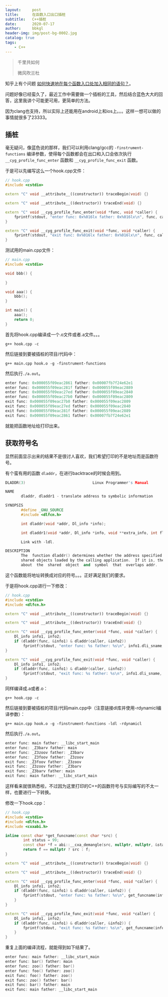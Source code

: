 ```yaml
---
layout:     post
title:      在函数入口出口插桩
subtitle:   C++插桩
date:       2020-07-17
author:     bbkgl
header-img: img/post-bg-0002.jpg
catalog: true
tags:
    - C++
---
```


> 千里共如何
>
> 微风吹兰杜 

知乎上有个问题 [如何快速地在每个函数入口处加入相同的语句？]( https://www.zhihu.com/question/56132218 )。

问题好像已经蛮久了，最近工作中需要做一个插桩的工具，然后结合蓝色大大的回答，这里我讲个可能更可用，更简单的方法。 

因为clang也支持，所以实际上还能用在android上和ios上。。。这样一想可以做的事情就很多了23333。

## 插桩

毫无疑问，像蓝色说的那样，我们可以利用clang/gcc的 `-finstrument-functions` 编译参数，使得每个函数都会在出口和入口会依次执行 `__cyg_profile_func_enter` 函数和 `__cyg_profile_func_exit` 函数。

于是可以先编写这么一个hook.cpp文件：

```cpp
// hook.cpp
#include <cstdio>

extern "C" void __attribute__((constructor)) traceBegin(void) {}

extern "C" void __attribute__((destructor)) traceEnd(void) {}

extern "C" void __cyg_profile_func_enter(void *func, void *caller) {
    fprintf(stdout, "enter func: 0x%016lx father: 0x%016lx\n", func, caller);
}

extern "C" void __cyg_profile_func_exit(void *func, void *caller) {
    fprintf(stdout, "exit func: 0x%016lx father: 0x%016lx\n", func, caller);
}
```

测试用的main.cpp文件：

```cpp
// main.cpp
#include <cstdio>

void bbb() {
    
}

void aaa() {
    bbb();
}

int main() {
    aaa();
    return 0;
}
```

首先将hook.cpp编译成一个.o文件或者.a文件。。。

```shell
g++ hook.cpp -c
```

然后链接到要被插桩的项目/代码中：

```shell
g++ main.cpp hook.o -g -finstrument-functions
```

然后执行`./a.out`。

```cpp
enter func: 0x000055f09eac2861 father: 0x00007fb7f24e62e1
enter func: 0x000055f09eac281f father: 0x000055f09eac2889
enter func: 0x000055f09eac27ed father: 0x000055f09eac2840
enter func: 0x000055f09eac27b0 father: 0x000055f09eac2809
exit func: 0x000055f09eac27b0 father: 0x000055f09eac2809
exit func: 0x000055f09eac27ed father: 0x000055f09eac2840
exit func: 0x000055f09eac281f father: 0x000055f09eac2889
exit func: 0x000055f09eac2861 father: 0x00007fb7f24e62e1
```

就能把函数地址给打印出来。

## 获取符号名

显然前面显示出来的结果不是很讨人喜欢，我们希望打印的不是地址而是函数符号。

有个蛮有用的函数 `dladdr`，在进行backtrace的时候会用到。

```cpp
DLADDR(3)                              Linux Programmer's Manual                              DLADDR(3)

NAME
       dladdr, dladdr1 - translate address to symbolic information

SYNOPSIS
       #define _GNU_SOURCE
       #include <dlfcn.h>

       int dladdr(void *addr, Dl_info *info);

       int dladdr1(void *addr, Dl_info *info, void **extra_info, int flags);

       Link with -ldl.

DESCRIPTION
       The  function dladdr() determines whether the address specified in addr is located in one of the
       shared objects loaded by the calling application.  If it is, then dladdr()  returns  information
       about  the  shared  object  and  symbol  that  overlaps addr.  
```

这个函数能将地址转换成对应的符号。。。正好满足我们的要求。

于是将hook.cpp进行一下修改：

```cpp
// hook.cpp
#include <cstdio>
#include <dlfcn.h>

extern "C" void __attribute__((constructor)) traceBegin(void) {}

extern "C" void __attribute__((destructor)) traceEnd(void) {}

extern "C" void __cyg_profile_func_enter(void *func, void *caller) {
    Dl_info info1, info2;
    if (dladdr(func, &info1) & dladdr(caller, &info2))
        fprintf(stdout, "enter func: %s father: %s\n", info1.dli_sname, info2.dli_sname);
}

extern "C" void __cyg_profile_func_exit(void *func, void *caller) {
    Dl_info info1, info2;
    if (dladdr(func, &info1) & dladdr(caller, &info2))
        fprintf(stdout, "exit func: %s father: %s\n", info1.dli_sname, info2.dli_sname);
}
```

同样编译成.a或者.o：

```shell
g++ hook.cpp -c
```

然后链接到要被插桩的项目/代码main.cpp中（注意链接dl库并使用-rdynamicl编译参数）：

```shell
g++ main.cpp hook.o -g -finstrument-functions -ldl -rdynamicl
```

然后执行`./a.out`。

```cpp
enter func: main father: __libc_start_main
enter func: _Z3barv father: main
enter func: _Z3zoov father: _Z3barv
enter func: _Z3foov father: _Z3zoov
exit func: _Z3foov father: _Z3zoov
exit func: _Z3zoov father: _Z3barv
exit func: _Z3barv father: main
exit func: main father: __libc_start_main
```

这样看来就很熟悉啦，不过因为这里打印的C++的函数符号与实际编写的不太一样，也要进行一下转换。

修改一下hook.cpp：

```cpp
// hook.cpp
#include <cstdio>
#include <dlfcn.h>
#include <cxxabi.h>

inline const char *get_funcname(const char *src) {
        int status = 99;
        const char *f = abi::__cxa_demangle(src, nullptr, nullptr, &status);
        return f == nullptr ? src : f;
}

extern "C" void __attribute__((constructor)) traceBegin(void) {}

extern "C" void __attribute__((destructor)) traceEnd(void) {}

extern "C" void __cyg_profile_func_enter(void *func, void *caller) {
    Dl_info info1, info2;
    if (dladdr(func, &info1) & dladdr(caller, &info2)) {
        fprintf(stdout, "enter func: %s father: %s\n", get_funcname(info1.dli_sname), get_funcname(info2.dli_sname));
    }
}

extern "C" void __cyg_profile_func_exit(void *func, void *caller) {
    Dl_info info1, info2;
    if (dladdr(func, &info1) & dladdr(caller, &info2)) {
        fprintf(stdout, "exit func: %s father: %s\n", get_funcname(info1.dli_sname), get_funcname(info2.dli_sname));
    }
}
```

重复上面的编译流程，就能得到如下结果了。

```cpp
enter func: main father: __libc_start_main
enter func: bar() father: main
enter func: zoo() father: bar()
enter func: foo() father: zoo()
exit func: foo() father: zoo()
exit func: zoo() father: bar()
exit func: bar() father: main
exit func: main father: __libc_start_main
```
